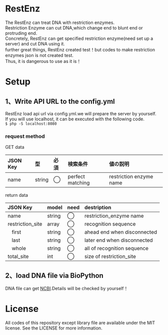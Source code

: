 RestEnz  
====  
    
The RestEnz can treat DNA with restriction enzymes.  
Restriction Enzyme can cut DNA,which change end to blunt end or protruding end.  
Concretely, RestEnz can get specified restriction enzyme(need set up a server) and cut DNA using it.  
further great things, RestEnz created test！but codes to make restriction enzymes json is not created test.  
Thus, it is dangerous to use as it is！  
  
  
  
Setup  
====  
    
## 1、Write API URL to the config.yml  
  
RestEnz load api url via config.yml.we will prepare the server by yourself.  
If you will use localhost, it can be executed with the following code.  
`$ php -S localhost:8080`  

### request method  
GET data  
  
    
|JSON Key|型|必須|検索条件|値の説明|
|:---|:---|:---|:---|:---|
|name|string|◯|perfect matching|restriction enzyme name|
  
return data  
  
    
|JSON Key|model|need|destription|
|:---|:---|:---|:---|
|name|string|◯| restriction_enzyme name|
|restriction_site|array|◯|recognition sequence|
|&nbsp;&nbsp;&nbsp;first|string|◯|ahead end when disconnected|
|&nbsp;&nbsp;&nbsp;last|string|◯|later end when disconnected|
|&nbsp;&nbsp;&nbsp;whole|string|◯|all of recognition sequence|
|total_site|int|◯|size of restriction_site|
  
## 2、load DNA file via BioPython  
DNA file can get [NCBI](https://www.ncbi.nlm.nih.gov).Details will be checked by yourself！  
  
  
License  
=====  
    
All codes of this repository except library file are available under the MIT license. See the LICENSE for more information.
